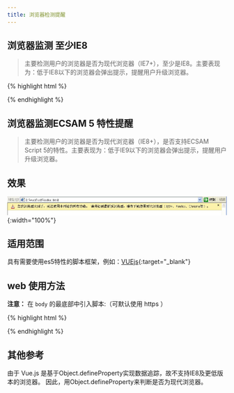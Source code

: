 ```yaml
---
title: 浏览器检测提醒
---
```


## 浏览器监测 至少IE8
> 主要检测用户的浏览器是否为现代浏览器（IE7+），至少是IE8。主要表现为：低于IE8以下的浏览器会弹出提示，提醒用户升级浏览器。

{% highlight html %}
<body>
 <!-- 此js须放在body的底部... -->
  <script type="text/javascript" src="https://t1.chei.com.cn/common/ch/browser/least-ie8.min.js"></script>
</body>
{% endhighlight %}


## 浏览器监测ECSAM 5 特性提醒
> 主要检测用户的浏览器是否为现代浏览器（IE8+），是否支持ECSAM Script 5的特性。主要表现为：低于IE9以下的浏览器会弹出提示，提醒用户升级浏览器。



## 效果

![低于IE9下的效果](img/es5-demo.jpg){:width="100%"}

## 适用范围
具有需要使用es5特性的脚本框架，例如：[VUEjs](http://cn.vuejs.org/){:target="_blank"}

## web 使用方法

**注意：** 在 `body` 的最底部中引入脚本:（可默认使用 https ）

{% highlight html %}
<body>
 <!-- 此js须放在body的底部... -->
  <script type="text/javascript" src="https://t1.chei.com.cn/common/ch/browser/es5.min.js"></script>
</body>
{% endhighlight %}


## 其他参考
由于 Vue.js 是基于Object.defineProperty实现数据追踪，故不支持IE8及更低版本的浏览器。
因此，用Object.defineProperty来判断是否为现代浏览器。






